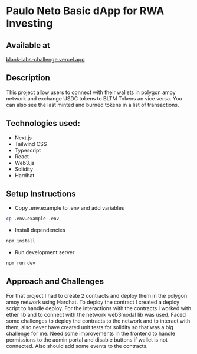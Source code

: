 # Paulo Neto Basic dApp for RWA Investing

## Available at
[blank-labs-challenge.vercel.app](blank-labs-challenge.vercel.app)

## Description

This project allow users to connect with their wallets in polygon amoy network and exchange USDC tokens to BLTM Tokens an vice versa.
You can also see the last minted and burned tokens in a list of transactions.

## Technologies used:
- Next.js
- Tailwind CSS
- Typescript
- React
- Web3.js
- Solidity
- Hardhat

## Setup Instructions

- Copy .env.example to .env and add variables
```sh
cp .env.example .env
```
- Install dependencies
```sh
npm install
```
- Run development server
```sh
npm run dev
```

## Approach and Challenges

For that project I had to create 2 contracts and deploy them in the polygon amoy network using Hardhat. To deploy the contract I created a deploy script to handle deploy.
For the interactions with the contracts I worked with ether lib and to connect with the network web3modal lib was used.
Faced some challenges to deploy the contracts to the network and to interact with them, also never have created unit tests for solidity so that was a big challenge for me.
Need some improvements in the frontend to handle permissions to the admin portal and disable buttons if wallet is not connected. Also should add some events to the contracts.